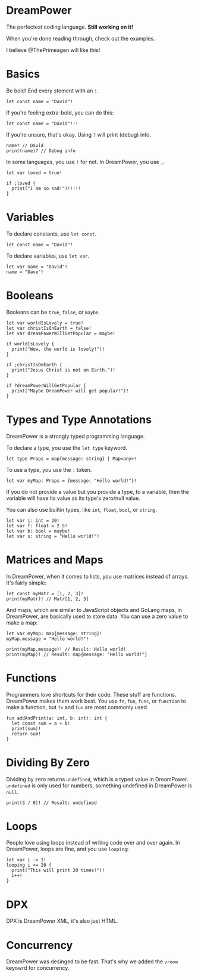 # DreamPower
The perfectest coding language. **Still working on it!**

When you're done reading through, check out the examples.

I believe @ThePrimeagen will like this!

# Basics
Be bold! End every stement with an `!`.

```
let const name = "David"!
```

If you're feeling extra-bold, you can do this:

```
let const name = "David"!!!
```

If you're unsure, that's okay. Using `?` will print (debug) info.

```
name? // David
print(name)? // Debug info
```

In some languages, you use `!` for not. In DreamPower, you use `;`.

```
let var loved = true!

if ;loved {
  print("I am so sad!")!!!!!
}
```

# Variables
To declare constants, use `let const`.

```
let const name = "David"!
```

To declare variables, use `let var`.

```
let var name = "David"!
name = "Dave"!
```

# Booleans
Booleans can be `true`, `false`, or `maybe`.

```
let var worldIsLovely = true!
let var christIsOnEarth = false!
let var dreamPowerWillGetPopular = maybe!

if worldIsLovely {
  print("Wow, the world is lovely!")!
}

if ;christIsOnEarth {
  print("Jesus Christ is not on Earth.")!
}

if ?dreamPowerWillGetPopular {
  print("Maybe DreamPower will get popular!")!
}
```

# Types and Type Annotations
DreamPower is a strongly typed programming language.

To declare a type, you use the `let type` keyword.

```
let type Props = map{message: string} | Map<any>!
```

To use a type, you use the `:` token.

```
let var myMap: Props = {message: "Hello world!"}!
```

If you do not provide a value but you provide a type, to a variable, then the variable will have its value as its type's zero/null value.

You can also use builtin types, like `int`, `float`, `bool`, or `string`.

```
let var i: int = 20!
let var f: float = 2.5!
let var b: bool = maybe!
let var s: string = "Hello world!"!
```

# Matrices and Maps
In DreamPower, when it comes to lists, you use matrices instead of arrays. It's fairly simple:

```
let const myMatr = [1, 2, 3]!
print(myMatr)! // Matr[1, 2, 3]
```

And maps, which are similar to JavaScript objects and GoLang maps, in DreamPower, are basically used to store data. You can use a zero value to make a map:

```
let var myMap: map{message: string}!
myMap.message = "Hello world!"!

print(myMap.message)! // Result: Hello world!
print(myMap)! // Result: map{message: "Hello world!"}
```

# Functions

Programmers love shortcuts for their code. These stuff are functions. DreamPower makes them work best. You use `fn`, `fun`, `func`, or `function` to make a function, but `fn` and `fun` are most commonly used.

```
fun addAndPrint(a: int, b: int): int {
  let const sum = a + b!
  print(sum)!
  return sum!
}
```

# Dividing By Zero

Dividing by zero returns `undefined`, which is a typed value in DreamPower. `undefined` is only used for numbers, something undefined in DreamPower is `null`.

```
print(3 / 0)! // Result: undefined
```

# Loops

People love using loops instead of writing code over and over again. In DreamPower, loops are fine, and you use `looping`:

```
let var i := 1!
looping i <= 20 {
  print("This will print 20 times!")!
  i++!
}
```

# DPX

DPX is DreamPower XML, it's also just HTML.

# Concurrency

DreamPower was desinged to be fast. That's why we added the `vroom` keyowrd for concurrency.
